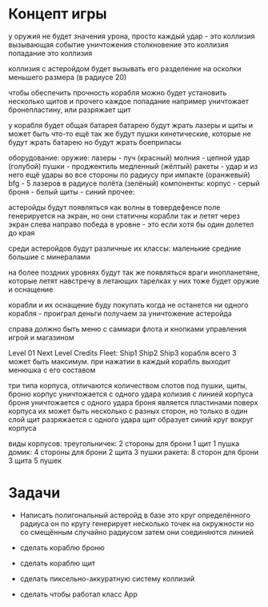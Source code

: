 # Концепт игры

у оружия не будет значения урона, просто каждый удар - это коллизия вызывающая событие уничтожения
столкновение это коллизия
попадание это коллизия

коллизия с астеройдом будет вызывать его разделение на осколки меньшего размера (в радиусе 20)

чтобы обеспечить прочность корабля можно будет установить несколько щитов и прочего
каждое попадание например уничтожает бронепластину, или разряжает щит

у корабля будет общая батарея
батарею будут жрать лазеры и щиты и может быть что-то ещё
так же будут пушки кинетические, которые не будут жрать батарею но будут жрать боеприпасы

оборудование:
    оружие:
        лазеры - луч (красный)
        молния - цепной удар (голубой)
        пушки - проджектиль медленный (жёлтый)
        ракеты - удар и из него ещё удары во все стороны по радиусу при импакте (оранжевый)
        bfg - 5 лазеров в радиусе полёта (зелёный)
    компоненты:
        корпус - серый
        броня - белый
        щиты - синий
    прочее:

астеройды будут появляться как волны в товердефенсе
поле генерируется на экран, но они статичны
корабли так и летят через экран слева направо
победа в уровне - это если хотя бы один долетел до края

среди астеройдов будут различные их классы:
    маленькие
    средние
    большие
    с минералами

на более поздних уровнях будут так же появляться враги инопланетяне, которые летят навстречу в летающих тарелках
у них тоже будет оружие и оснащение

корабли и их оснащение буду покупать
когда не останется ни одного корабля - проиграл
деньги получаем за уничтожение астеройда

справа должно быть меню с саммари флота и кнопками управления игрой и магазином

Level 01        Next Level
Credits
Fleet:
    Ship1
    Ship2
    Ship3
корабля всего 3 может быть максимум.
при нажатии в каждый корабль выходит менюшка с его составом

три типа корпуса, отличаются количеством слотов под пушки, щиты, броню
корпус уничтожается с одного удара
    колизия с линией корпуса
броня уничтожается с одного удара
    броня является пластинами поверх корпуса
    их может быть несколько с разных сторон, но только в один слой
щит разряжается с одного удара
    щит образует синий круг вокруг корпуса

виды корпусов:
    треугольничек:
        2 стороны для брони
        1 щит
        1 пушка
    домик:
        4 стороны для брони
        2 щита
        3 пушки
    ракета:
        8 сторон для брони
        3 щита
        5 пушек

# Задачи
- Написать полигональный астеройд
    в базе это круг определённого радиуса
    он по кругу генерирует несколько точек на окружности но со смещённым случайно радиусом
    затем они соединяются линией

- сделать кораблю броню

- сделать кораблю щит

- сделать пиксельно-аккуратную систему коллизий

- сделать чтобы работал класс App
